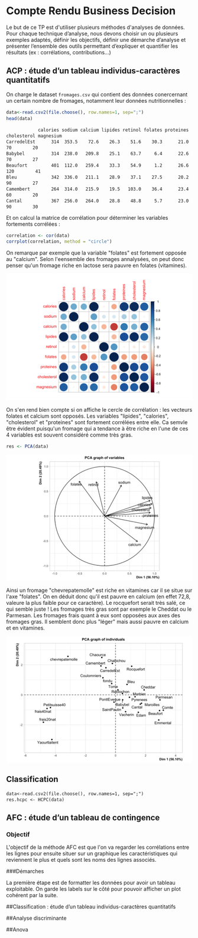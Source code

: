 # Compte Rendu Business Decision

Le but de ce TP est d'utiliser plusieurs méthodes d'analyses de données.
Pour chaque technique d’analyse, nous devons choisir un ou plusieurs exemples adaptés, définir les objectifs, définir une démarche d’analyse et présenter l’ensemble des outils permettant d’expliquer et quantifier les résultats (ex : corrélations, contributions…)

## ACP : étude d’un tableau individus-caractères quantitatifs

On charge le dataset `fromages.csv` qui contient des données conercernant un certain nombre de fromages, notamment leur données nutritionnelles : 

```R
data<-read.csv2(file.choose(), row.names=1, sep=";") 
head(data)
```

```
            calories sodium calcium lipides retinol folates proteines cholesterol magnesium
CarredelEst      314  353.5    72.6    26.3    51.6    30.3      21.0          70        20
Babybel          314  238.0   209.8    25.1    63.7     6.4      22.6          70        27
Beaufort         401  112.0   259.4    33.3    54.9     1.2      26.6         120        41
Bleu             342  336.0   211.1    28.9    37.1    27.5      20.2          90        27
Camembert        264  314.0   215.9    19.5   103.0    36.4      23.4          60        20
Cantal           367  256.0   264.0    28.8    48.8     5.7      23.0          90        30
```

Et on calcul la matrice de corrélation pour déterminer les variables fortements corrélées : 

```R
correlation <- cor(data)
corrplot(correlation, method = "circle")
```

On remarque par exemple que la variable "folates" est fortement opposée au "calcium". Selon l'eensemble des fromages annalysées, on peut donc penser qu'un fromage riche en lactose sera pauvre en folates (vitamines).

![](./images/c6717721-ea20-4ce6-95ea-785fbc513d95.png)

On s'en rend bien compte si on affiche le cercle de corrélation : les vecteurs folates et calcium sont opposés. Les variables "lipides", "calories", "cholesterol" et "proteines" sont fortement corrélées entre elle. Ca semvle être évident puisqu'un fromage qui a tendance à être riche en l'une de ces 4 variables est souvent considéré comme très gras.

```R
res <- PCA(data)
```



![6f419fb8-5d63-47cf-89ed-8eee6f891a2e](images/6f419fb8-5d63-47cf-89ed-8eee6f891a2e.png)

Ainsi un fromage "chevrepatemolle" est riche en vitamines car il se situe sur l'axe "folates". On en déduit donc qu'il est pauvre en calcium (en effet 72,8, valeure la plus faible pour ce caractère). Le rocquefort serait très salé, ce qui semble juste ! Les fromages très gras sont par exemple le Cheddat ou le Parmesan. Les fromages frais quant à eux sont opposées aux axes des fromages gras. Il semblent donc plus "léger" mais aussi pauvre en calcium et en vitamines.

![63376edf-de6b-4458-9f2b-1c00225395d6](./images/63376edf-de6b-4458-9f2b-1c00225395d6.png)

## Classification

```
data<-read.csv2(file.choose(), row.names=1, sep=";") 
res.hcpc <- HCPC(data)
```



## AFC : étude d’un tableau de contingence

### Objectif
L'objectif de la méthode AFC est que l'on va regarder les corrélations entre les lignes pour ensuite situer sur un graphique les caractéristiques qui reviennent le plus et quels sont les noms des lignes associés.

###Démarches

La première étape est de formatter les données pour avoir un tableau exploitable.
On garde les labels sur le côté pour pouvoir afficher un plot cohérent par la suite.



##Classification : étude d’un tableau individus-caractères quantitatifs

##Analyse discriminante

##Anova